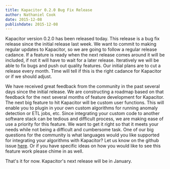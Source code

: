 ```yaml
---
title: Kapacitor 0.2.0 Bug Fix Release
author: Nathaniel Cook
date: 2015-12-08
publishdate: 2015-12-08
---
```


Kapacitor version 0.2.0 has been released today.
This release is a bug fix release since the initial release last week.
We want to commit to making regular updates to Kapacitor, so we are going to follow a regular release cadance.
If a feature is ready when the next release comes around it will be included, if not it will have to wait for a later release.
Iteratively we will be able to fix bugs and push out quality features.
Our initial plans are to cut a release every month.
Time will tell if this is the right cadance for Kapacitor or if we should adjust.

We have received great feedback from the community in the past several days since the initial release.
We are constructing a roadmap based on that feedback for the next several months of feature development for Kapacitor.
The next big feature to hit Kapacitor will be custom user functions.
This will enable you to plugin in your own custom algorithms for running anomaly detection or ETL jobs, etc.
Since integrating your custom code to another software stack can be tedious and difficult process, we are making ease of use a priority for this feature.
We want to get it right so that it meets your needs while not being a difficult and cumbersome task.
One of our big questions for the community is what languages would you like supported for integrating your algorithms with Kapacitor?
Let us know on the github issue [here](https://github.com/influxdb/kapacitor/issues/72).
Or if you have specific ideas on how you would like to see this feature work please chime in as well.

That's it for now. Kapacitor's next release will be in January.

